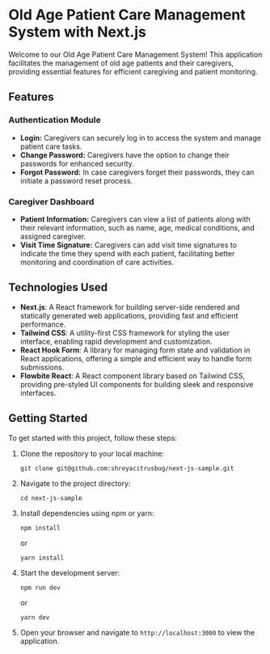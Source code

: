 # Old Age Patient Care Management System with Next.js

Welcome to our Old Age Patient Care Management System! This application facilitates the management of old age patients and their caregivers, providing essential features for efficient caregiving and patient monitoring.

## Features

### Authentication Module

- **Login:** Caregivers can securely log in to access the system and manage patient care tasks.
- **Change Password:** Caregivers have the option to change their passwords for enhanced security.
- **Forgot Password:** In case caregivers forget their passwords, they can initiate a password reset process.

### Caregiver Dashboard

- **Patient Information:** Caregivers can view a list of patients along with their relevant information, such as name, age, medical conditions, and assigned caregiver.
- **Visit Time Signature:** Caregivers can add visit time signatures to indicate the time they spend with each patient, facilitating better monitoring and coordination of care activities.

## Technologies Used

- **Next.js**: A React framework for building server-side rendered and statically generated web applications, providing fast and efficient performance.
- **Tailwind CSS**: A utility-first CSS framework for styling the user interface, enabling rapid development and customization.
- **React Hook Form**: A library for managing form state and validation in React applications, offering a simple and efficient way to handle form submissions.
- **Flowbite React**: A React component library based on Tailwind CSS, providing pre-styled UI components for building sleek and responsive interfaces.

## Getting Started

To get started with this project, follow these steps:

1. Clone the repository to your local machine:

    ```
    git clone git@github.com:shreyacitrusbug/next-js-sample.git
    ```

2. Navigate to the project directory:

    ```
    cd next-js-sample
    ```

3. Install dependencies using npm or yarn:

    ```
    npm install
    ```

    or

    ```
    yarn install
    ```

4. Start the development server:

    ```
    npm run dev
    ```

    or

    ```
    yarn dev
    ```

5. Open your browser and navigate to `http://localhost:3000` to view the application.

